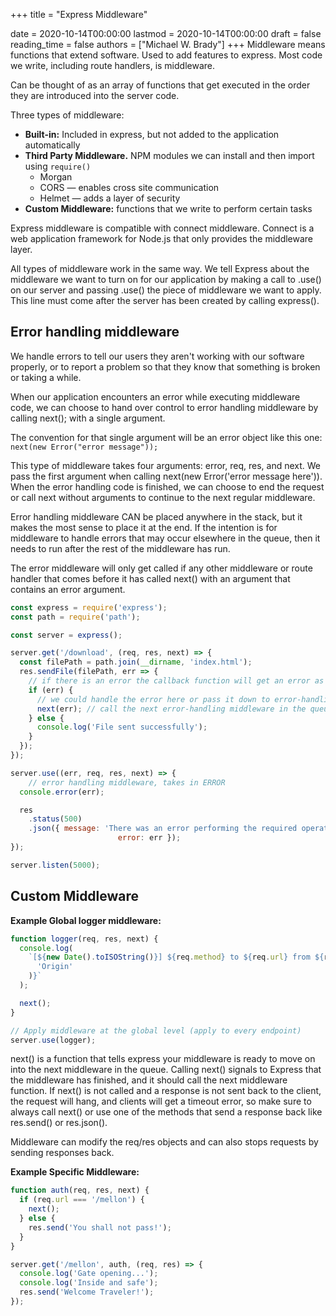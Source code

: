 +++
title = "Express Middleware"

date = 2020-10-14T00:00:00
lastmod = 2020-10-14T00:00:00
draft = false
reading_time = false
authors = ["Michael W. Brady"]
+++
Middleware means functions that extend software. Used to add features to express. Most code we write, including route handlers, is middleware.

Can be thought of as an array of functions that get executed in the order they are introduced into the server code.

Three types of middleware: 

- **Built-in:** Included in express, but not added to the application automatically
- **Third Party Middleware.** NPM modules we can install and then import using `require()`
    - Morgan
    - CORS — enables cross site communication
    - Helmet — adds a layer of security
- **Custom Middleware:** functions that we write to perform certain tasks

Express middleware is compatible with connect middleware. Connect is a web application framework for Node.js that only provides the middleware layer.

All types of middleware work in the same way. We tell Express about the middleware we want to turn on for our application by making a call to .use() on our server and passing .use() the piece of middleware we want to apply. This line must come after the server has been created by calling express().

## Error handling middleware

We handle errors to tell our users they aren't working with our software properly, or to report a problem so that they know that something is broken or taking a while.

When our application encounters an error while executing middleware code, we can choose to hand over control to error handling middleware by calling next(); with a single argument. 

The convention for that single argument will be an error object like this one: 
`next(new Error("error message"));`

This type of middleware takes four arguments: error, req, res, and next. We pass the first argument when calling next(new Error('error message here')). When the error handling code is finished, we can choose to end the request or call next without arguments to continue to the next regular middleware.

Error handling middleware CAN be placed anywhere in the stack, but it makes the most sense to place it at the end. If the intention is for middleware to handle errors that may occur elsewhere in the queue, then it needs to run after the rest of the middleware has run.

The error middleware will only get called if any other middleware or route handler that comes before it has called next() with an argument that contains an error argument.

```jsx
const express = require('express');
const path = require('path');

const server = express();

server.get('/download', (req, res, next) => {
  const filePath = path.join(__dirname, 'index.html');
  res.sendFile(filePath, err => {
    // if there is an error the callback function will get an error as it's first argument
    if (err) {
      // we could handle the error here or pass it down to error-handling middleware like so:
      next(err); // call the next error-handling middleware in the queue
    } else {
      console.log('File sent successfully');
    }
  });
});

server.use((err, req, res, next) => {
	// error handling middleware, takes in ERROR
  console.error(err);

  res
    .status(500)
    .json({ message: 'There was an error performing the required operation',
						error: err });
});

server.listen(5000);
```

## Custom Middleware

**Example Global logger middleware:**

```jsx
function logger(req, res, next) {
  console.log(
    `[${new Date().toISOString()}] ${req.method} to ${req.url} from ${req.get(
      'Origin'
    )}`
  );

  next();
}

// Apply middleware at the global level (apply to every endpoint)
server.use(logger);
```

next() is a function that tells express your middleware is ready to move on into the next middleware in the queue. Calling next() signals to Express that the middleware has finished, and it should call the next middleware function. If next() is not called and a response is not sent back to the client, the request will hang, and clients will get a timeout error, so make sure to always call next() or use one of the methods that send a response back like res.send() or res.json().

Middleware can modify the req/res objects and can also stops requests by sending responses back. 

**Example Specific Middleware:**

```jsx
function auth(req, res, next) {
  if (req.url === '/mellon') {
    next();
  } else {
    res.send('You shall not pass!');
  }
}

server.get('/mellon', auth, (req, res) => {
  console.log('Gate opening...');
  console.log('Inside and safe');
  res.send('Welcome Traveler!');
});
```
